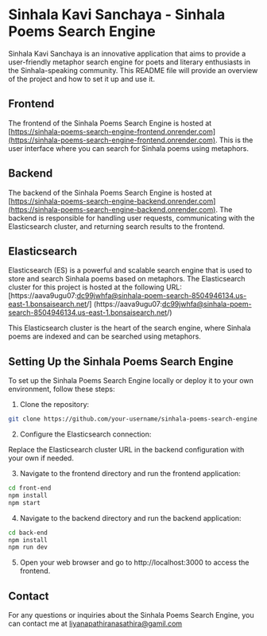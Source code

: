 # Sinhala Kavi Sanchaya - Sinhala Poems Search Engine

Sinhala Kavi Sanchaya is an innovative application that aims to provide a user-friendly metaphor search engine for poets and literary enthusiasts in the Sinhala-speaking community. This README file will provide an overview of the project and how to set it up and use it.

## Frontend
The frontend of the Sinhala Poems Search Engine is hosted at [https://sinhala-poems-search-engine-frontend.onrender.com](https://sinhala-poems-search-engine-frontend.onrender.com). This is the user interface where you can search for Sinhala poems using metaphors.

## Backend
The backend of the Sinhala Poems Search Engine is hosted at [https://sinhala-poems-search-engine-backend.onrender.com](https://sinhala-poems-search-engine-backend.onrender.com). The backend is responsible for handling user requests, communicating with the Elasticsearch cluster, and returning search results to the frontend.

## Elasticsearch
Elasticsearch (ES) is a powerful and scalable search engine that is used to store and search Sinhala poems based on metaphors. The Elasticsearch cluster for this project is hosted at the following URL: [https://aava9ugu07:dc99jwhfa@sinhala-poem-search-8504946134.us-east-1.bonsaisearch.net/] (https://aava9ugu07:dc99jwhfa@sinhala-poem-search-8504946134.us-east-1.bonsaisearch.net/)


This Elasticsearch cluster is the heart of the search engine, where Sinhala poems are indexed and can be searched using metaphors.

## Setting Up the Sinhala Poems Search Engine

To set up the Sinhala Poems Search Engine locally or deploy it to your own environment, follow these steps:

1. Clone the repository:
```bash
git clone https://github.com/your-username/sinhala-poems-search-engine.git
```

2. Configure the Elasticsearch connection:

Replace the Elasticsearch cluster URL in the backend configuration with your own if needed.

3. Navigate to the frontend directory and run the frontend application:

```bash
cd front-end
npm install
npm start
```

4. Navigate to the backend directory and run the backend application:
```bash
cd back-end
npm install
npm run dev
```

5. Open your web browser and go to http://localhost:3000 to access the frontend.

## Contact

For any questions or inquiries about the Sinhala Poems Search Engine, you can contact me at liyanapathiranasathira@gamil.com